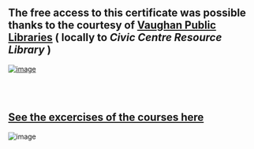 ## The free access to this certificate was possible thanks to the courtesy of [**Vaughan Public Libraries**](https://www.vaughanpl.info/databases/view/LinkedIn_Learning)  ( locally to _Civic Centre Resource Library_ )

[![image](https://github.com/GBlanch/Portfolio/assets/136500426/3818a673-e184-4db1-8a7d-c5b2c15b7c6f)](https://github.com/GBlanch/Portfolio/blob/main/0.Files/1.Certificates/2.LinkedIn~Microsoft/1.images/VPL.png)

&nbsp;    
&nbsp;

## [See the excercises of the courses here](https://github.com/GBlanch/Portfolio/tree/main/0.Files/1.Certificates/2.LinkedIn~Microsoft/Master%20Microsoft%20Excel/0.%20Course%20files)

![image](https://github.com/GBlanch/Portfolio/assets/136500426/7da29f32-ea56-46c0-a545-a2fc28c3343f)




